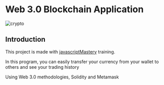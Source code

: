# Web 3.0 Blockchain Application

![crypto](https://i.ibb.co/DVF4tNW/image.png)

## Introduction

This project is made with [javascriptMastery](https://www.youtube.com/watch?v=Wn_Kb3MR_cU) training.



In this program, you can easily transfer your currency from your wallet to others and see your trading history

Using Web 3.0 methodologies, Solidity and Metamask


